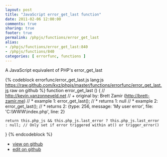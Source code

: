 ```yaml
---
layout: post
title: "JavaScript error_get_last function"
date: 2011-02-06 12:00:00
comments: true
sharing: true
footer: true
permalink: /phpjs/functions/error_get_last
alias:
- /phpjs/functions/error_get_last:840
- /phpjs/functions/840
categories: [ errorfunc, functions ]
---
```

A JavaScript equivalent of PHP's error_get_last
<!-- more -->
{% codeblock errorfunc/error_get_last.js lang:js https://raw.github.com/kvz/phpjs/master/functions/errorfunc/error_get_last.js raw on github %}
function error_get_last () {
    // http://kevin.vanzonneveld.net
    // +   original by: Brett Zamir (http://brett-zamir.me)
    // *     example 1: error_get_last();
    // *     returns 1: null
    // *     example 2: error_get_last();
    // *     returns 2: {type: 256, message: 'My user error', file: 'C:\WWW\index.php', line: 2}

    return this.php_js && this.php_js.last_error ? this.php_js.last_error : null; // Only set if error triggered within at() or trigger_error()
}
{% endcodeblock %}
<ul>
 <li><a href="https://github.com/kvz/phpjs/blob/master/functions/errorfunc/error_get_last.js">view on github</a></li>
 <li><a href="https://github.com/kvz/phpjs/edit/master/functions/errorfunc/error_get_last.js">edit on github</a></li>
</ul>

